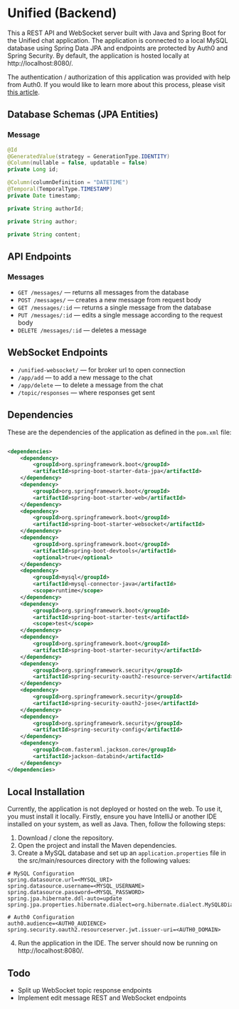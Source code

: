 # Unified (Backend)

This a REST API and WebSocket server built with Java and Spring Boot for the Unified chat application. The application
is connected to a local MySQL database using Spring Data JPA and endpoints are protected by Auth0 and Spring Security.
By default, the application is hosted locally at http://localhost:8080/.

The authentication / authorization of this application was provided with help from Auth0. If you would like to learn more about this process, please visit [this article](https://auth0.com/blog/spring-boot-authorization-tutorial-secure-an-api-java/).

## Database Schemas (JPA Entities)

### Message

```java
@Id
@GeneratedValue(strategy = GenerationType.IDENTITY)
@Column(nullable = false, updatable = false)
private Long id;

@Column(columnDefinition = "DATETIME")
@Temporal(TemporalType.TIMESTAMP)
private Date timestamp;

private String authorId;

private String author;

private String content;
```

## API Endpoints

### Messages

- `GET /messages/` — returns all messages from the database
- `POST /messages/` — creates a new message from request body
- `GET /messages/:id` — returns a single message from the database
- `PUT /messages/:id` — edits a single message according to the request body
- `DELETE /messages/:id` — deletes a message

## WebSocket Endpoints

- `/unified-websocket/` — for broker url to open connection
- `/app/add` — to add a new message to the chat
- `/app/delete` — to delete a message from the chat
- `/topic/responses` — where responses get sent

## Dependencies

These are the dependencies of the application as defined in the `pom.xml` file:

```xml

<dependencies>
    <dependency>
        <groupId>org.springframework.boot</groupId>
        <artifactId>spring-boot-starter-data-jpa</artifactId>
    </dependency>
    <dependency>
        <groupId>org.springframework.boot</groupId>
        <artifactId>spring-boot-starter-web</artifactId>
    </dependency>
    <dependency>
        <groupId>org.springframework.boot</groupId>
        <artifactId>spring-boot-starter-websocket</artifactId>
    </dependency>
    <dependency>
        <groupId>org.springframework.boot</groupId>
        <artifactId>spring-boot-devtools</artifactId>
        <optional>true</optional>
    </dependency>
    <dependency>
        <groupId>mysql</groupId>
        <artifactId>mysql-connector-java</artifactId>
        <scope>runtime</scope>
    </dependency>
    <dependency>
        <groupId>org.springframework.boot</groupId>
        <artifactId>spring-boot-starter-test</artifactId>
        <scope>test</scope>
    </dependency>
    <dependency>
        <groupId>org.springframework.boot</groupId>
        <artifactId>spring-boot-starter-security</artifactId>
    </dependency>
    <dependency>
        <groupId>org.springframework.security</groupId>
        <artifactId>spring-security-oauth2-resource-server</artifactId>
    </dependency>
    <dependency>
        <groupId>org.springframework.security</groupId>
        <artifactId>spring-security-oauth2-jose</artifactId>
    </dependency>
    <dependency>
        <groupId>org.springframework.security</groupId>
        <artifactId>spring-security-config</artifactId>
    </dependency>
    <dependency>
        <groupId>com.fasterxml.jackson.core</groupId>
        <artifactId>jackson-databind</artifactId>
    </dependency>
</dependencies>
```

## Local Installation

Currently, the application is not deployed or hosted on the web. To use it, you must install it locally. Firstly, ensure
you have IntelliJ or another IDE installed on your system, as well as Java. Then, follow the following steps:

1. Download / clone the repository.
2. Open the project and install the Maven dependencies.
3. Create a MySQL database and set up an `application.properties` file in the src/main/resources directory with the
   following values:

```
# MySQL Configuration
spring.datasource.url=<MYSQL_URI>
spring.datasource.username=<MYSQL_USERNAME>
spring.datasource.password=<MYSQL_PASSWORD>
spring.jpa.hibernate.ddl-auto=update
spring.jpa.properties.hibernate.dialect=org.hibernate.dialect.MySQL8Dialect

# Auth0 Configuration
auth0.audience=<AUTH0_AUDIENCE>
spring.security.oauth2.resourceserver.jwt.issuer-uri=<AUTH0_DOMAIN>

```

4. Run the application in the IDE. The server should now be running on http://localhost:8080/.

## Todo

- Split up WebSocket topic response endpoints
- Implement edit message REST and WebSocket endpoints
